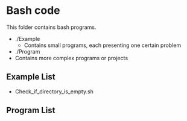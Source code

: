 # Bash code

This folder contains bash programs.
- ./Example
  - Contains small programs, each presenting one certain problem
- ./Program
 - Contains more complex programs or projects

## Example List
- Check_if_directory_is_empty.sh

## Program List

